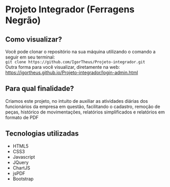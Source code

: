 # Projeto Integrador (Ferragens Negrão)
## Como visualizar?
Você pode clonar o repositório na sua máquina utilizando o comando a seguir em seu terminal:<br>
``git clone https://github.com/IgorTheus/Projeto-integrador.git``<br>
Outra forma para você visualizar, diretamente na web:<br>
https://igortheus.github.io/Projeto-integrador/login-admin.html<br>

## Para qual finalidade?
Criamos este projeto, no intuito de auxiliar as atividades diárias dos funcionários da empresa em questão, facilitando o cadastro, remoção de peças, 
histórico de movimentações, relatórios simplificados e relatórios em formato de PDF

## Tecnologias utilizadas
<ul>
  <li>HTML5</li>
  <li>CSS3</li>
  <li>Javascript</li>
  <li>JQuery</li>
  <li>ChartJS</li>
  <li>jsPDF</li>
  <li>Bootstrap</li>
</ul>
